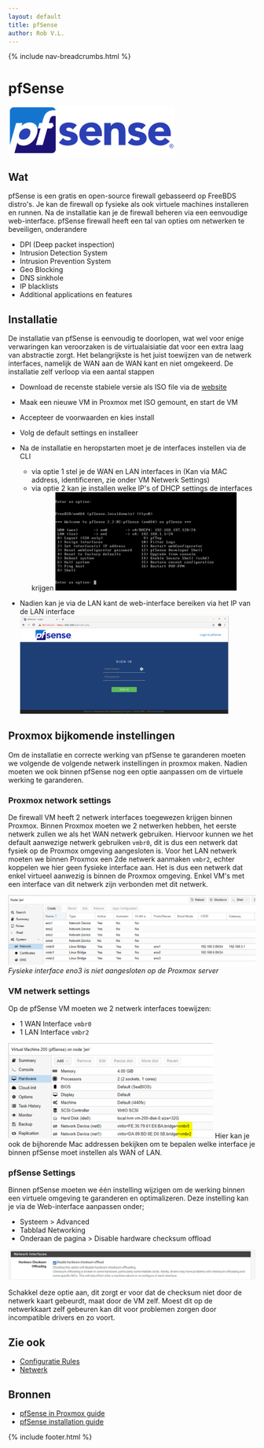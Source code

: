 ```yaml
---
layout: default
title: pfSense
author: Rob V.L.
---
```


{% include nav-breadcrumbs.html %}



# pfSense
![pfSense](../../media/logo/pfSense.png)

## Wat
pfSense is een gratis en open-source firewall gebasseerd op FreeBDS distro's. Je kan de firewall op fysieke als ook virtuele machines installeren en runnen. Na de installatie kan je de firewall beheren via een eenvoudige web-interface. pfSense firewall heeft een tal van opties om netwerken te beveiligen, onderandere
* DPI (Deep packet inspection)
* Intrusion Detection System
* Intrusion Prevention System
* Geo Blocking
* DNS sinkhole
* IP blacklists
* Additional applications en features  

## Installatie 
De installatie van pfSense is eenvoudig te doorlopen, wat wel voor enige verwaringen kan veroorzaken is de virtualaisiatie dat voor een extra laag van abstractie zorgt. Het belangrijkste is het juist toewijzen van de netwerk interfaces, namelijk de WAN aan de WAN kant en niet omgekeerd. De installatie zelf verloop via een aantal stappen
* Download de recenste stabiele versie als ISO file via de [website](https://www.pfsense.org/download/)
* Maak een nieuwe VM in Proxmox met ISO gemount, en start de VM
* Accepteer de voorwaarden en kies install
* Volg de default settings en installeer
* Na de installatie en heropstarten moet je de interfaces instellen via de CLI
    * via optie 1 stel je de WAN en LAN interfaces in (Kan via MAC address, identificeren, zie onder VM Netwerk Settings)
    * via optie 2 kan je installen welke IP's of DHCP settings de interfaces krijgen
        ![pfSense](../../media/pfSense/menu.png)

* Nadien kan je via de LAN kant de web-interface bereiken via het IP van de LAN interface
![pfSense](../../media/pfSense/interface.png)

## Proxmox bijkomende instellingen
Om de installatie en correcte werking van pfSense te garanderen moeten we volgende de volgende netwerk instellingen in proxmox maken. Nadien moeten we ook binnen pfSense nog een optie aanpassen om de virtuele werking te garanderen. 

### Proxmox network settings
De firewall VM heeft 2 netwerk interfaces toegewezen krijgen binnen Proxmox. Binnen Proxmox moeten we 2 netwerken hebben, het eerste netwerk zullen we als het WAN netwerk gebruiken. Hiervoor kunnen we het default aanwezige netwerk gebruiken ```vmbr0```, dit is dus een netwerk dat fysiek op de Proxmox omgeving aangesloten is. Voor het LAN netwerk moeten we binnen Proxmox een 2de netwerk aanmaken ```vmbr2```, echter koppelen we hier geen fysieke interface aan. Het is dus een netwerk dat enkel virtueel aanwezig is binnen de Proxmox omgeving. Enkel VM's met een interface van dit netwerk zijn verbonden met dit netwerk. 

![pfSense](../../media/pfSense/proxmox-network.png)
_Fysieke interface eno3 is niet aangesloten op de Proxmox server_

### VM netwerk settings
Op de pfSense VM moeten we 2 netwerk interfaces toewijzen:
* 1 WAN Interface ```vmbr0```
* 1 LAN Interface ```vmbr2```

![pfSense](../../media/pfSense/vm-network.png)
Hier kan je ook de bijhorende Mac addressen bekijken om te bepalen welke interface je binnen pfSense moet instellen als WAN of LAN.

### pfSense Settings
Binnen pfSense moeten we één instelling wijzigen om de werking binnen een virtuele omgeving te garanderen en optimalizeren. Deze instelling kan je via de Web-interface aanpassen onder; 
* Systeem > Advanced 
* Tabblad Networking
* Onderaan de pagina > Disable hardware checksum offload

![pfSense](../../media/pfSense/checksum.png)


Schakkel deze optie aan, dit zorgt er voor dat de checksum niet door de netwerk kaart gebeurdt, maat door de VM zelf. Moest dit op de netwerkkaart zelf gebeuren kan dit voor problemen zorgen door incompatible drivers en zo voort.




## Zie ook
* [Configuratie Rules](/{{site.RepoName}}/CCS/pfSense/Config)
* [Netwerk](/{{site.RepoName}}/CCS/Netwerk/)

## Bronnen 
* [pfSense in Proxmox guide ](https://docs.netgate.com/pfsense/en/latest/virtualization/virtualizing-pfsense-with-proxmox.html)
* [pfSense installation guide ](https://docs.netgate.com/pfsense/en/latest/install/installing-pfsense.html)


{% include footer.html %}

